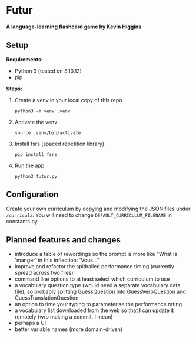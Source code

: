 # Futur

**A language-learning flashcard game by Kevin Higgins**

## Setup

**Requirements:**
- Python 3 (tested on 3.10.12)
- pip

**Steps:**
1. Create a venv in your local copy of this repo

    `python3 -m venv .venv`
1. Activate the venv
    
    `source .venv/bin/activate`
1. Install fsrs (spaced repetition library)
    
    `pip install fsrs`
1. Run the app
    
    `python3 futur.py`

## Configuration

Create your own curriculum by copying and modifying the JSON files under `/curricula`. You will need to change `DEFAULT_CURRICULUM_FILENAME` in constants.py.

## Planned features and changes

- introduce a table of rewordings so the prompt is more like "What is 'manger' in this inflection: 'Vous..."
- improve and refactor the spitballed performance timing (currently spread across two files) 
- command line options to at least select which curriculum to use
- a vocabulary question type (would need a separate vocabulary data file), so probably splitting GuessQuestion into GuessVerbQuestion and GuessTranslationQuestion
- an option to time your typing to parameterise the performance rating
- a vocabulary list downloaded from the web so that I can update it remotely (w/o making a commit, I mean)
- perhaps a UI
- better variable names (more domain-driven)